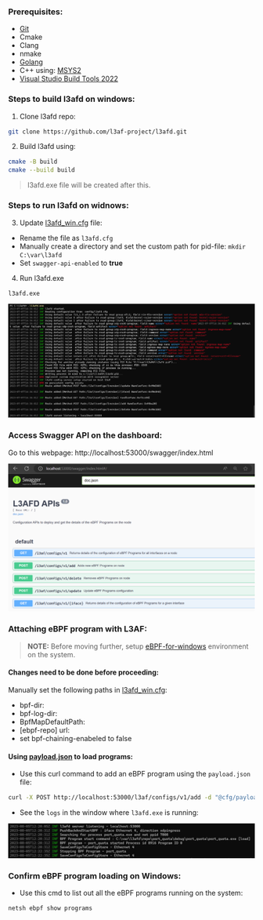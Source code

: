 ### Prerequisites:

- [Git](https://github.com/git-for-windows/git/releases/download/v2.41.0.windows.3/Git-2.41.0.3-64-bit.exe)
- Cmake
- Clang
- nmake
- [Golang](https://aka.ms/vs/17/release/vs_buildtools.exe)
- C++ using: [MSYS2](https://www.msys2.org/)
- [Visual Studio Build Tools 2022](https://aka.ms/vs/17/release/vs_buildtools.exe)

### Steps to build l3afd on windows:

1. Clone l3afd repo:
```bash
git clone https://github.com/l3af-project/l3afd.git
```

2. Build l3afd using:
```bash
cmake -B build
cmake --build build
```

>l3afd.exe file will be created after this.

### Steps to run l3afd on widnows:

3. Update [l3afd_win.cfg](./cfg/l3afd_win.cfg) file:

- Rename the file as `l3afd.cfg`
- Manually create a directory and set the custom path for pid-file: `mkdir C:\var\l3afd`
- Set `swagger-api-enabled` to **true**

4. Run l3afd.exe
```bash
l3afd.exe
```

![l3afd.exe](../images/l3af-on-windows/l3afd.exe_output.png)

### Access Swagger API on the dashboard:
Go to this webpage: http://localhost:53000/swagger/index.html

![SwaggerAPI](../images/l3af-on-windows/SwaggerAPI.png)

### Attaching eBPF program with L3AF:

> **NOTE:** Before moving further, setup [eBPF-for-windows](https://github.com/microsoft/ebpf-for-windows/blob/main/docs/GettingStarted.md) environment on the system.

#### Changes need to be done before proceeding:

Manually set the following paths in [l3afd_win.cfg](../config/l3afd_win.cfg):
- bpf-dir:
- bpf-log-dir:
- BpfMapDefaultPath:
- [ebpf-repo] url:
- set bpf-chaining-enabeled to false

#### Using [payload.json](./cfg/port_quota_add_payload.json) to load programs:

- Use this curl command to add an eBPF program using the `payload.json` file:
```bash
curl -X POST http://localhost:53000/l3af/configs/v1/add -d "@cfg/payload.json"
```

- See the `logs` in the window where `l3afd.exe` is running:

![ebppAddProgramLog](../images/l3af-on-windows/ebppAddProgramLog.png)

### Confirm eBPF program loading on Windows:

- Use this cmd to list out all the eBPF programs running on the system:
```bash
netsh ebpf show programs
```






